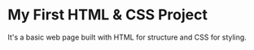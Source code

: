 # My First HTML & CSS Project
It's a basic web page built with HTML for structure and CSS for styling.
